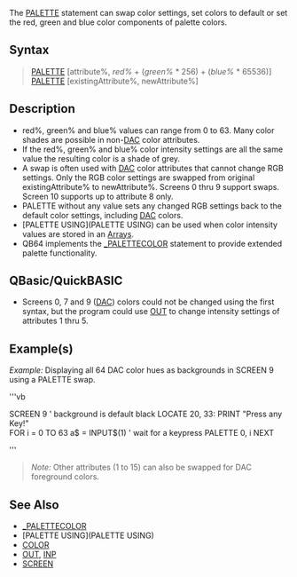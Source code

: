 The [PALETTE](PALETTE) statement can swap color settings, set colors to default or set the red, green and blue color components of palette colors.


## Syntax
 

>  [PALETTE](PALETTE) [attribute%, *red%* + (*green%* * 256) + (*blue%* * 65536)]
>  [PALETTE](PALETTE) [existingAttribute%, newAttribute%]


## Description

* red%, green% and blue% values can range from 0 to 63. Many color shades are possible in non-[DAC](DAC) color attributes.
* If the red%, green% and blue% color intensity settings are all the same value the resulting color is a shade of grey.
* A swap is often used with [DAC](DAC) color attributes that cannot change RGB settings. Only the RGB color settings are swapped from original existingAttribute% to newAttribute%. Screens 0 thru 9 support swaps. Screen 10 supports up to attribute 8 only.
* PALETTE without any value sets any changed RGB settings back to the default color settings, including [DAC](DAC) colors.
* [PALETTE USING](PALETTE USING) can be used when color intensity values are stored in an [Arrays](Arrays).
* QB64 implements the [_PALETTECOLOR](_PALETTECOLOR) statement to provide extended palette functionality.


## QBasic/QuickBASIC

* Screens 0, 7 and 9 ([DAC](DAC)) colors could not be changed using the first syntax, but the program could use [OUT](OUT) to change intensity settings of attributes 1 thru 5.


## Example(s)

*Example:* Displaying all 64 DAC color hues as backgrounds in SCREEN 9 using a PALETTE swap.


'''vb

  SCREEN 9 ' background is default black
  LOCATE 20, 33: PRINT "Press any Key!"  
  FOR i = 0 TO 63
   a$ = INPUT$(1) ' wait for a keypress
   PALETTE 0, i
  NEXT 

'''
> *Note:* Other attributes (1 to 15) can also be swapped for DAC foreground colors.


## See Also

* [_PALETTECOLOR](_PALETTECOLOR)
* [PALETTE USING](PALETTE USING)
* [COLOR](COLOR)
* [OUT](OUT), [INP](INP)
* [SCREEN](SCREEN)




